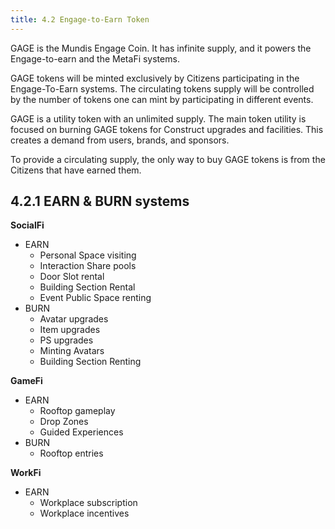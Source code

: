 ```yaml
---
title: 4.2 Engage-to-Earn Token
---
```

GAGE is the Mundis Engage Coin. It has infinite supply, and it powers the Engage-to-earn and the MetaFi systems.

GAGE tokens will be minted exclusively by Citizens participating in the Engage-To-Earn systems. The circulating tokens supply will be controlled by the number of tokens one can mint by participating in different events.

GAGE is a utility token with an unlimited supply. The main token utility is focused on burning GAGE tokens for Construct upgrades and facilities. This creates a demand from users, brands, and sponsors.

To provide a circulating supply, the only way to buy GAGE tokens is from the Citizens that have earned them. 

## 4.2.1 EARN & BURN systems
**SocialFi**
- EARN
  - Personal Space visiting
  - Interaction Share pools 
  - Door Slot rental 
  - Building Section Rental 
  - Event Public Space renting
- BURN
  - Avatar upgrades
  - Item upgrades
  - PS upgrades
  - Minting Avatars
  - Building Section Renting

**GameFi**
- EARN
  - Rooftop gameplay
  - Drop Zones
  - Guided Experiences
- BURN
  - Rooftop entries

**WorkFi**
- EARN
  - Workplace subscription
  - Workplace incentives

